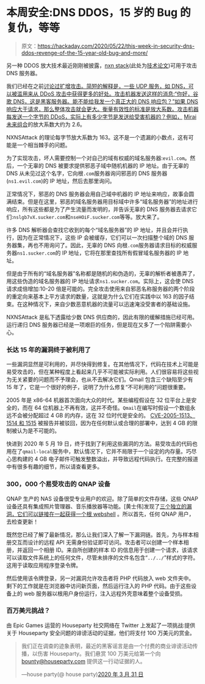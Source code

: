 # 本周安全:DNS DDOS，15 岁的 Bug 的复仇，等等

> 原文：<https://hackaday.com/2020/05/22/this-week-in-security-dns-ddos-revenge-of-the-15-year-old-bug-and-more/>

另一种 DDOS 放大技术最近刚刚被披露，[nxn stack](http://www.nxnsattack.com/)(此处为[技术论文](http://www.nxnsattack.com/shafir2020-nxnsattack-paper.pdf))可用于攻击 DNS 服务器。

我们已经在之前[讨论过扩增攻击。简短的解释是，一些 UDP 服务，如 DNS，可以被滥用来从 DDoS 攻击中获得更多的好处。攻击机器发送这样的消息:“你好，谷歌 DNS，这是黑客服务器。能不能给我发一个真正大的 DNS 响应包？”如果 DNS 响应大于请求，那么整体攻击就会更大。衡量有效性的标准是放大系数。攻击机器每发送一个字节的 DDoS，实际上有多少字节是发送给受害机器的？例如，](https://hackaday.com/2019/09/20/this-week-in-security-zeroconf-strikes-again/) [Mirai 未来组合](https://www.cloudflare.com/learning/ddos/glossary/mirai-botnet/)的放大系数大约为 2.6。

NXNSAttack 的理论每字节放大系数为 163。这不是一个遗漏的小数点，这有可能是一个相当棘手的问题。

为了实现攻击，坏人需要控制一个对自己的域有权威的域名服务器:`evil.com`。然后，一个无辜的 DNS 被要求提供邪恶子域中随机机器的 IP 地址。由于无辜的 DNS 从未见过这个名字，它向根`.com`服务器询问邪恶的 DNS 服务器(`ns1.evil.com`)的 IP 地址，然后去那里询问。

正常情况下，邪恶的 DNS 服务器会用自己域中机器的 IP 地址来响应，故事会圆满结束。但是在这里，邪恶的域名服务器用目标域中许多“域名服务器”的地址进行响应，所有这些都是为了产生流量而发明的，并告诉无辜的 DNS 服务器去请求它们:`nslgb7vX.sucker.com`和`nseHOiF.sucker.com`等等。放大来了。

许多 DNS 解析器会查找它收到的每个“域名服务器”的 IP 地址，并且会并行执行，因为在正常情况下，这些 IP 会被缓存，它们可以一次扫描整个域的 DNS 服务器集，再也不用询问了。因此，无辜的 DNS 向根`.com`服务器请求目标的权威服务器`ns1.sucker.com`的 IP 地址，它将在那里查找所有假冒域名服务器的 IP 地址。

但是由于所有的“域名服务器”名称都是随机的和伪造的，无辜的解析者被愚弄了，用这些伪造的域名服务器的 IP 地址请求`ns1.sucker.com`。实际上，这会使 DNS 请求成倍增加:10-20 倍是可能的。完全攻击使用来自邪恶名称服务器的两个阶段的重定向来基本上平方请求的数量，这就是为什么它们在实践中以 163 的因子结束。在这种情况下，来自少数恶意机器的流量可以迅速淹没受害者的基础设施。

NXNSAttack 是私下透露给少数 DNS 供应商的，因此有限的缓解措施已经可用。运行递归 DNS 服务器已经是一项艰巨的任务，但是现在又多了一个陷阱需要小心。

### 长达 15 年的漏洞终于被利用了

一些漏洞显然是可利用的，并尽快得到修复。在其他情况下，代码在技术上可能是易受攻击的，但在某种程度上看起来几乎不可能被实际利用。人们很容易将这些视为无关紧要的问题而不予理会，也从不去解决它们。Qmail 包含三个缺陷至少有 15 年了，它是一个很好的例子，说明了为什么修复“不可利用的”问题很重要。

2005 年是 x86-64 机器首次面向大众的时代。某些编程假设在 32 位平台上是安全的，而在 64 位机器上不再有效，这并不奇怪。`Qmail`在编写时假设一个数组永远不会被分配超过 4 GB 的内存，这在 32 位时代是安全的。 [CVE-2005-1513、1514 和 1515](http://www.guninski.com/where_do_you_want_billg_to_go_today_4.html) 被报告并被驳回，因为在任何默认或合理的部署中，达到 4 GB 的限制被认为是不可能的。

快进到 2020 年 5 月 19 日，终于找到了利用这些漏洞的方法。易受攻击的代码也用在了`qmail-local`服务中，默认情况下，它并不局限于一个设定的内存量。巧尽心思构建的 4 GB 电子邮件可触发整数溢出，并导致远程代码执行。在完整的报道中有很多有趣的细节，所以请查看更多。

### 300，000 个易受攻击的 QNAP 设备

QNAP 生产的 NAS 设备很受专业用户的欢迎。除了简单的文件存储，这些 QNAP 设备还具有集成照片管理器、音乐播放器等功能。[黄士伟]发现了[三个独立的漏洞，它们可以链接在一起获得一个根 webshell](https://medium.com/bugbountywriteup/qnap-pre-auth-root-rce-affecting-450k-devices-on-the-internet-d55488d28a05) 。所以首先，任何 QNAP 用户，去检查更新！

既然您已经了解了最新情况，那么让我们深入了解一下漏洞链。首先，为与样本相册交互而设计的远程 API 无需身份验证即可访问。攻击者可以创建一个样本相册，并返回一个相册 ID。来自所创建的样本 ID 的信息用于创建一个请求，该请求可以读取文件系统上的任何文件，尽管未排序的文件名包含“`../../`”样式的字符。这用于读取应用程序登录令牌。

然后使用该令牌登录，另一对漏洞允许攻击者将 PHP 代码放入 web 文件夹中。剩下的工作就是在浏览器中访问新页面，然后运行注入的 PHP 代码。由于这些设备上的 web 服务器以根用户身份运行，注入远程外壳意味着整个设备受损。

### 百万美元挑战？

由 Epic Games 运营的 Houseparty 社交网络在 Twitter 上发起了一项挑战:提供关于 Houseparty 安全问题的诽谤活动的证据，他们将支付 100 万美元的赏金。

> 我们正在调查的迹象表明，最近的黑客谣言是由一个付费的商业诽谤活动传播，以伤害 Houseparty。我们悬赏 100 万美元给第一个向 bounty@houseparty.com 提供这一行动证据的人。
> 
> —house party(@ house party)[2020 年 3 月 31 日](https://twitter.com/houseparty/status/1244827034406121472?ref_src=twsrc%5Etfw)